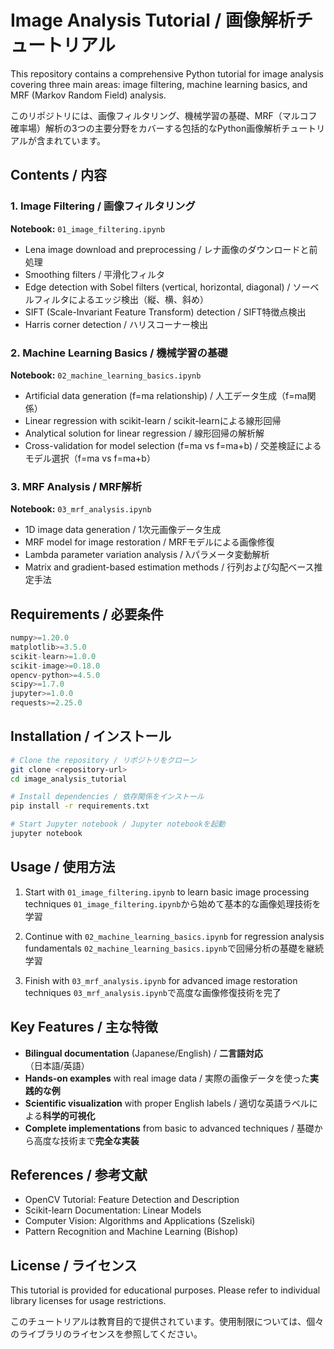 # Image Analysis Tutorial / 画像解析チュートリアル

This repository contains a comprehensive Python tutorial for image analysis covering three main areas: image filtering, machine learning basics, and MRF (Markov Random Field) analysis.

このリポジトリには、画像フィルタリング、機械学習の基礎、MRF（マルコフ確率場）解析の3つの主要分野をカバーする包括的なPython画像解析チュートリアルが含まれています。

## Contents / 内容

### 1. Image Filtering / 画像フィルタリング
**Notebook:** `01_image_filtering.ipynb`

- Lena image download and preprocessing / レナ画像のダウンロードと前処理
- Smoothing filters / 平滑化フィルタ
- Edge detection with Sobel filters (vertical, horizontal, diagonal) / ソーベルフィルタによるエッジ検出（縦、横、斜め）
- SIFT (Scale-Invariant Feature Transform) detection / SIFT特徴点検出
- Harris corner detection / ハリスコーナー検出

### 2. Machine Learning Basics / 機械学習の基礎
**Notebook:** `02_machine_learning_basics.ipynb`

- Artificial data generation (f=ma relationship) / 人工データ生成（f=ma関係）
- Linear regression with scikit-learn / scikit-learnによる線形回帰
- Analytical solution for linear regression / 線形回帰の解析解
- Cross-validation for model selection (f=ma vs f=ma+b) / 交差検証によるモデル選択（f=ma vs f=ma+b）

### 3. MRF Analysis / MRF解析
**Notebook:** `03_mrf_analysis.ipynb`

- 1D image data generation / 1次元画像データ生成
- MRF model for image restoration / MRFモデルによる画像修復
- Lambda parameter variation analysis / λパラメータ変動解析
- Matrix and gradient-based estimation methods / 行列および勾配ベース推定手法

## Requirements / 必要条件

```python
numpy>=1.20.0
matplotlib>=3.5.0
scikit-learn>=1.0.0
scikit-image>=0.18.0
opencv-python>=4.5.0
scipy>=1.7.0
jupyter>=1.0.0
requests>=2.25.0
```

## Installation / インストール

```bash
# Clone the repository / リポジトリをクローン
git clone <repository-url>
cd image_analysis_tutorial

# Install dependencies / 依存関係をインストール
pip install -r requirements.txt

# Start Jupyter notebook / Jupyter notebookを起動
jupyter notebook
```

## Usage / 使用方法

1. Start with `01_image_filtering.ipynb` to learn basic image processing techniques
   `01_image_filtering.ipynb`から始めて基本的な画像処理技術を学習

2. Continue with `02_machine_learning_basics.ipynb` for regression analysis fundamentals
   `02_machine_learning_basics.ipynb`で回帰分析の基礎を継続学習

3. Finish with `03_mrf_analysis.ipynb` for advanced image restoration techniques
   `03_mrf_analysis.ipynb`で高度な画像修復技術を完了

## Key Features / 主な特徴

- **Bilingual documentation** (Japanese/English) / **二言語対応**（日本語/英語）
- **Hands-on examples** with real image data / 実際の画像データを使った**実践的な例**
- **Scientific visualization** with proper English labels / 適切な英語ラベルによる**科学的可視化**
- **Complete implementations** from basic to advanced techniques / 基礎から高度な技術まで**完全な実装**

## References / 参考文献

- OpenCV Tutorial: Feature Detection and Description
- Scikit-learn Documentation: Linear Models
- Computer Vision: Algorithms and Applications (Szeliski)
- Pattern Recognition and Machine Learning (Bishop)

## License / ライセンス

This tutorial is provided for educational purposes. Please refer to individual library licenses for usage restrictions.

このチュートリアルは教育目的で提供されています。使用制限については、個々のライブラリのライセンスを参照してください。
